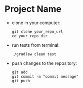# Project Name

<ul>
<li>
clone in your computer: 

```
git clone your_repo_url
cd your_repo_dir
```
</li>

<li>
run tests from terminal:

```
./gradlew clean test
```
</li>

<li>
push changes to the repository:

```
git add . 
git commit -m "commit message"
git push
```
</li>
</ul>
